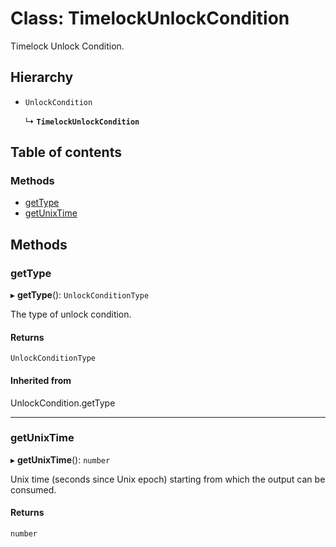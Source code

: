 # Class: TimelockUnlockCondition

Timelock Unlock Condition.

## Hierarchy

- `UnlockCondition`

  ↳ **`TimelockUnlockCondition`**

## Table of contents

### Methods

- [getType](TimelockUnlockCondition.md#gettype)
- [getUnixTime](TimelockUnlockCondition.md#getunixtime)

## Methods

### getType

▸ **getType**(): `UnlockConditionType`

The type of unlock condition.

#### Returns

`UnlockConditionType`

#### Inherited from

UnlockCondition.getType

___

### getUnixTime

▸ **getUnixTime**(): `number`

Unix time (seconds since Unix epoch) starting from which the output can be consumed.

#### Returns

`number`
